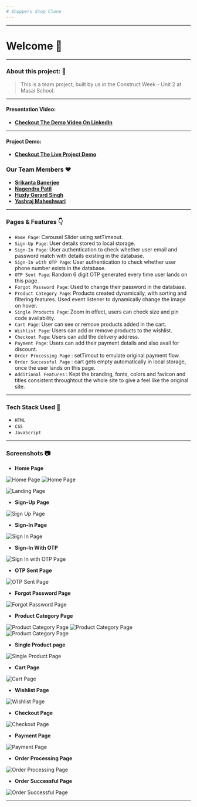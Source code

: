 ```yaml
---
# Shoppers Stop Clone
---
```


---
# Welcome :wave:
---

### About this project: :raised_hands:

> This is a team project, built by us in the Construct Week - Unit 2 at Masai School.

---

#### Presentation Video: 
- **[Checkout The Demo Video On LinkedIn](https://www.linkedin.com/feed/update/urn:li:activity:6838016594384449536/)**

---

#### Project Demo: 
- **[Checkout The Live Project Demo](https://thirsty-panini-e2f95a.netlify.app/)**



### Our Team Members :heart:

- **[Srikanta Banerjee](https://github.com/srikanta30)**
- **[Nagendra Patil](https://github.com/NagendraPatil)**
- **[Huxly Gerard Singh](https://github.com/huxly123)**
- **[Yashraj Maheshwari](https://github.com/yashraj-m)**

---

### Pages & Features :point_down:

- `Home Page`: Carousel Slider using setTimeout.
- `Sign-Up Page`: User details stored to local storage.
- `Sign-In Page`: User authentication to check whether user email and password match with details existing in the database.
- `Sign-In with OTP Page`: User authentication to check whether user phone number exists in the database.
- `OTP Sent Page`: Random 6 digit OTP generated every time user lands on this page.
- `Forgot Password Page`: Used to change their password in the database.
- `Product Category Page`: Products created dynamically, with sorting and filtering features. Used event listener to dynamically change the image on hover.
- `Single Products Page`: Zoom in effect, users can check size and pin code availability.
- `Cart Page`: User can see or remove products added in the cart.
- `Wishlist Page`: Users can add or remove products to the wishlist.
- `Checkout Page`: Users can add the delivery address.
- `Payment Page`: Users can add their payment details and also avail for discount.
- `Order Processing Page` : setTimout to emulate original payment flow.
- `Order Successful Page` : cart gets empty automatically in local storage, once the user lands on this page.
- `Additional Features` : Kept the branding, fonts, colors and favicon and titles consistent throughtout the whole site to give a feel like the original site.

---

### Tech Stack Used :wrench:

- `HTML`
- `CSS`
- `JavaScript`

---

### Screenshots :camera:

- **Home Page**

![Home Page](https://github.com/srikanta30/Shoppers-Stop/blob/main/Screenshots/HomePage_1.png?raw=true)
![Home Page](https://github.com/srikanta30/Shoppers-Stop/blob/main/Screenshots/HomePage_2.png?raw=true)

![Landing Page](https://github.com/srikanta30/Shoppers-Stop/blob/main/Screenshots/HomePage_3.png?raw=true)


- **Sign-Up Page**

![Sign Up Page](https://github.com/srikanta30/Shoppers-Stop/blob/main/Screenshots/Signup.png?raw=true)


- **Sign-In Page**

![Sign In Page](https://github.com/srikanta30/Shoppers-Stop/blob/main/Screenshots/Signin.png?raw=true)

- **Sign-In With OTP**

![Sign In with OTP Page](https://github.com/srikanta30/Shoppers-Stop/blob/main/Screenshots/SignIn_withOTP.png?raw=true)

- **OTP Sent Page**

![OTP Sent Page](https://github.com/srikanta30/Shoppers-Stop/blob/main/Screenshots/SignIn_OTPsent.png?raw=true)


- **Forgot Password Page**

![Forgot Password Page](https://github.com/srikanta30/Shoppers-Stop/blob/main/Screenshots/Forgotpassword.png?raw=true)

- **Product Category Page**

![Product Category Page](https://github.com/srikanta30/Shoppers-Stop/blob/main/Screenshots/ProductPage_1.png?raw=true)
![Product Category Page](https://github.com/srikanta30/Shoppers-Stop/blob/main/Screenshots/ProductPage_pricelowtohigh.png?raw=true)
![Product Category Page](https://github.com/srikanta30/Shoppers-Stop/blob/main/Screenshots/ProductPage_refinesearch.png?raw=true)

- **Single Product page**

![Single Product Page](https://github.com/srikanta30/Shoppers-Stop/blob/main/Screenshots/SingleProductPage_1.png?raw=true)

- **Cart Page**

![Cart Page](https://github.com/srikanta30/Shoppers-Stop/blob/main/Screenshots/cart.png?raw=true)

- **Wishlist Page**

![Wishlist Page](https://github.com/srikanta30/Shoppers-Stop/blob/main/Screenshots/wishlist.png?raw=true)

- **Checkout Page**

![Checkout Page](https://github.com/srikanta30/Shoppers-Stop/blob/main/Screenshots/CheckoutPage_1.png?raw=true)

- **Payment Page**

![Payment Page](https://github.com/srikanta30/Shoppers-Stop/blob/main/Screenshots/PaymentPage_couponcodeapplied.png?raw=true)

- **Order Processing Page**

![Order Processing Page](https://github.com/srikanta30/Shoppers-Stop/blob/main/Screenshots/Order_processing.png?raw=true)

- **Order Successful Page**

![Order Successful Page](https://github.com/srikanta30/Shoppers-Stop/blob/main/Screenshots/Order_successful.png?raw=true)


---
